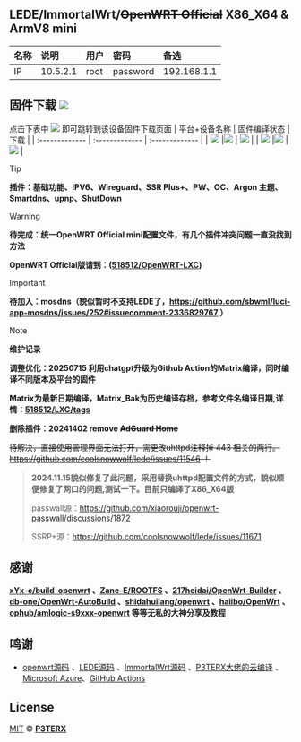 ## LEDE/ImmortalWrt/~~OpenWRT Official~~ X86_X64 & ArmV8 mini
 |名称|说明|用户|密码|备选|
  |:----|:----|:----|:----|:----|
  | IP| 10.5.2.1| root| password| 192.168.1.1|
## 固件下载 [![](https://img.shields.io/badge/-编译状态及下载链接-FFFFFF.svg)](#固件下载-)
点击下表中 [![](https://img.shields.io/badge/下载-链接-blueviolet.svg?style=flat&logo=hack-the-box)](https://github.com/518512/My-ROOTFS/releases) 即可跳转到该设备固件下载页面
| 平台+设备名称 | 固件编译状态 | 下载 |
| :------------- | :------------- | :------------- |
| [![](https://img.shields.io/badge/ImmortalWrt-32C955.svg?logo=openwrt)](#) |[![](https://github.com/518512/OpenWRT-LXC/actions/workflows/ImmortalWrt.Matrix.Bak.yaml/badge.svg)](#) | [![](https://img.shields.io/badge/下载--blueviolet.svg?logo=hack-the-box)](https://github.com/518512/OpenWRT-LXC/releases) |
| [![](https://img.shields.io/badge/LEDE-32C955.svg?logo=openwrt)](#) |[![](https://github.com/518512/OpenWRT-LXC/actions/workflows/LEDE.Matrix.Bak.yaml/badge.svg)](#) | [![](https://img.shields.io/badge/下载--blueviolet.svg?logo=hack-the-box)](https://github.com/518512/OpenWRT-LXC/releases) |
> [!TIP]
> **插件：基础功能、IPV6、Wireguard、SSR Plus+、PW、OC、Argon 主题、Smartdns、upnp、ShutDown**

> [!WARNING]
> **待完成：统一OpenWRT Official mini配置文件，有几个插件冲突问题一直没找到方法**
> 
> **OpenWRT Official版请到：([518512/OpenWRT-LXC](https://github.com/518512/OpenWRT-LXC))**

> [!IMPORTANT]
> **待加入：mosdns（貌似暂时不支持LEDE了，https://github.com/sbwml/luci-app-mosdns/issues/252#issuecomment-2336829767 ）**

> [!NOTE]
> **维护记录**
> 
> **调整优化：20250715 利用chatgpt升级为Github Action的Matrix编译，同时编译不同版本及平台的固件**
> 
> **Matrix为最新日期编译，Matrix_Bak为历史编译存档，参考文件名编译日期,详情：[518512/LXC/tags](https://github.com/518512/LXC/tags)**
> 
> **删除插件：20241402 remove ~~AdGuard Home~~**
>
> ~~待解决，直接使用管理界面无法打开，需更改uhttpd注释掉 443 相关的两行。 https://github.com/coolsnowwolf/lede/issues/11546 ！~~
> > **2024.11.15貌似修复了此问题，采用替换uhttpd配置文件的方式，貌似顺便修复了网口的问题,测试一下。目前只编译了X86_X64版**
>>
> >passwall源：https://github.com/xiaorouji/openwrt-passwall/discussions/1872
>>
>> SSRP+源：https://github.com/coolsnowwolf/lede/issues/11671


## 感谢

**[xYx-c/build-openwrt](https://github.com/xYx-c/build-openwrt) 、[Zane-E/ROOTFS](https://github.com/Zane-E/ROOTFS) 、[217heidai/OpenWrt-Builder](https://github.com/217heidai/OpenWrt-Builder) 、[db-one/OpenWrt-AutoBuild](https://github.com/db-one/OpenWrt-AutoBuild) 、[shidahuilang/openwrt](https://github.com/shidahuilang/openwrt) 、[haiibo/OpenWrt](https://github.com/haiibo/OpenWrt) 、[ophub/amlogic-s9xxx-openwrt](https://github.com/ophub/amlogic-s9xxx-openwrt) 等等无私的大神分享及教程**

## 鸣谢

- [openwrt源码](https://github.com/openwrt/openwrt) 、[LEDE源码](https://github.com/coolsnowwolf/lede) 、[ImmortalWrt源码](https://github.com/immortalwrt/immortalwrt) 、[P3TERX大佬的云编译](https://github.com/P3TERX/Actions-OpenWrt) 、[Microsoft Azure](https://azure.microsoft.com)、[GitHub Actions](https://github.com/features/actions)

## License

[MIT](https://github.com/P3TERX/Actions-OpenWrt/blob/main/LICENSE) © [**P3TERX**](https://p3terx.com)

